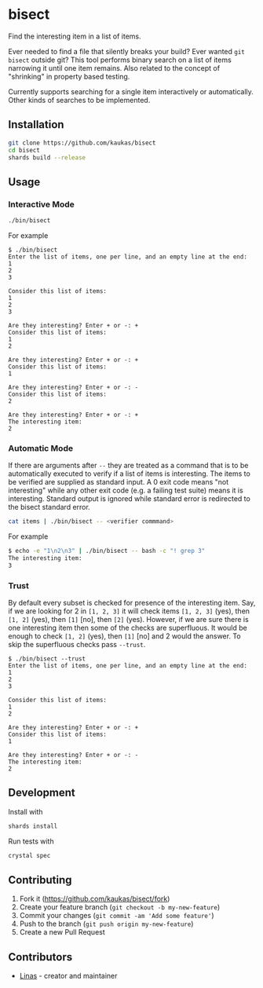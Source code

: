 # bisect

Find the interesting item in a list of items.

Ever needed to find a file that silently breaks your build? Ever wanted `git bisect` outside git? This tool performs binary search on a list of items narrowing it until one item remains. Also related to the concept of "shrinking" in property based testing.

Currently supports searching for a single item interactively or automatically. Other kinds of searches to be implemented.

## Installation

```bash
git clone https://github.com/kaukas/bisect
cd bisect
shards build --release
```

## Usage

### Interactive Mode

```bash
./bin/bisect
```

For example

```
$ ./bin/bisect
Enter the list of items, one per line, and an empty line at the end:
1
2
3

Consider this list of items:
1
2
3

Are they interesting? Enter + or -: +
Consider this list of items:
1
2

Are they interesting? Enter + or -: +
Consider this list of items:
1

Are they interesting? Enter + or -: -
Consider this list of items:
2

Are they interesting? Enter + or -: +
The interesting item:
2
```

### Automatic Mode

If there are arguments after `--` they are treated as a command that is to be automatically executed to verify if a list of items is interesting. The items to be verified are supplied as standard input. A 0 exit code means "not interesting" while any other exit code (e.g. a failing test suite) means it is interesting. Standard output is ignored while standard error is redirected to the bisect standard error.

```bash
cat items | ./bin/bisect -- <verifier commmand>
```

For example

```bash
$ echo -e "1\n2\n3" | ./bin/bisect -- bash -c "! grep 3"
The interesting item:
3
```

### Trust

By default every subset is checked for presence of the interesting item. Say, if we are looking for 2 in `[1, 2, 3]` it will check items `[1, 2, 3]` (yes), then `[1, 2]` (yes), then `[1]` [no], then `[2]` (yes). However, if we are sure there is one interesting item then some of the checks are superfluous. It would be enough to check `[1, 2]` (yes), then `[1]` [no] and 2 would the answer. To skip the superfluous checks pass `--trust`.

```
$ ./bin/bisect --trust
Enter the list of items, one per line, and an empty line at the end:
1
2
3

Consider this list of items:
1
2

Are they interesting? Enter + or -: +
Consider this list of items:
1

Are they interesting? Enter + or -: -
The interesting item:
2
```

## Development

Install with

```bash
shards install
```

Run tests with

```bash
crystal spec
```

## Contributing

1. Fork it (<https://github.com/kaukas/bisect/fork>)
2. Create your feature branch (`git checkout -b my-new-feature`)
3. Commit your changes (`git commit -am 'Add some feature'`)
4. Push to the branch (`git push origin my-new-feature`)
5. Create a new Pull Request

## Contributors

- [Linas](https://github.com/kaukas) - creator and maintainer

